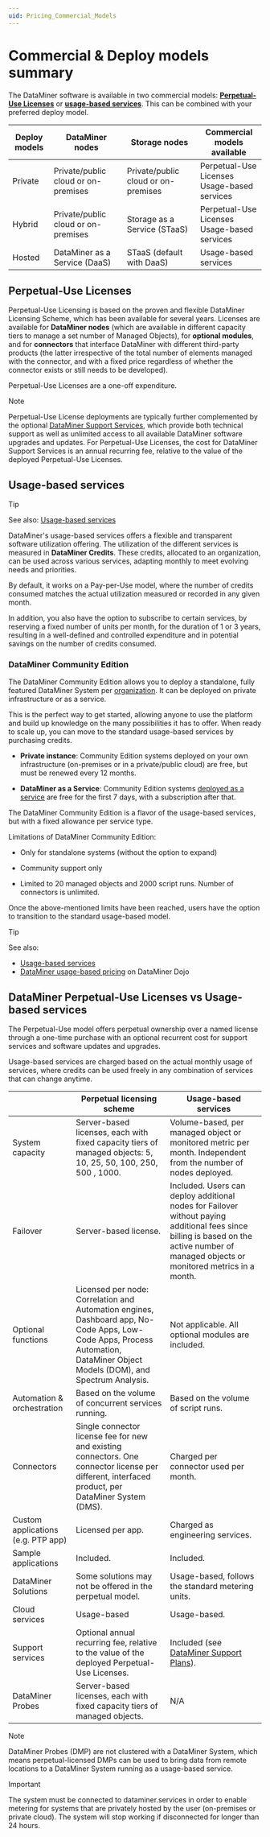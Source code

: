```yaml
---
uid: Pricing_Commercial_Models
---
```


# Commercial & Deploy models summary

The DataMiner software is available in two commercial models: [**Perpetual-Use Licenses**](xref:Pricing_Perpetual_Use_Licensing) or [**usage-based services**](xref:Pricing_Usage_based_service). This can be combined with your preferred deploy model.

| Deploy models | DataMiner nodes | Storage nodes | Commercial models available |
|--|--|--|--|
| Private | Private/public cloud or on-premises | Private/public cloud or on-premises | Perpetual-Use Licenses<br>Usage-based services |
| Hybrid  | Private/public cloud or on-premises | Storage as a Service (STaaS) | Perpetual-Use Licenses<br>Usage-based services |
| Hosted  | DataMiner as a Service (DaaS) |  STaaS (default with DaaS) | Usage-based services |

## Perpetual-Use Licenses

Perpetual-Use Licensing is based on the proven and flexible DataMiner Licensing Scheme, which has been available for several years. Licenses are available for **DataMiner nodes** (which are available in different capacity tiers to manage a set number of Managed Objects), for **optional modules**, and for **connectors** that interface DataMiner with different third-party products (the latter irrespective of the total number of elements managed with the connector, and with a fixed price regardless of whether the connector exists or still needs to be developed).

Perpetual-Use Licenses are a one-off expenditure.

> [!NOTE]
> Perpetual-Use License deployments are typically further complemented by the optional [DataMiner Support Services](xref:Overview_Support_DMS_M_and_S), which provide both technical support as well as unlimited access to all available DataMiner software upgrades and updates. For Perpetual-Use Licenses, the cost for DataMiner Support Services is an annual recurring fee, relative to the value of the deployed Perpetual-Use Licenses.

## Usage-based services

> [!TIP]
> See also: [Usage-based services](xref:Pricing_Usage_based_service)

DataMiner's usage-based services offers a flexible and transparent software utilization offering. The utilization of the different services is measured in **DataMiner Credits**. These credits, allocated to an organization, can be used across various services, adapting monthly to meet evolving needs and priorities.

By default, it works on a Pay-per-Use model, where the number of credits consumed matches the actual utilization measured or recorded in any given month.

In addition, you also have the option to subscribe to certain services, by reserving a fixed number of units per month, for the duration of 1 or 3 years, resulting in a well-defined and controlled expenditure and in potential savings on the number of credits consumed.

### DataMiner Community Edition

The DataMiner Community Edition allows you to deploy a standalone, fully featured DataMiner System per [organization](xref:Pricing_Usage_based_service#organization). It can be deployed on private infrastructure or as a service.

This is the perfect way to get started, allowing anyone to use the platform and build up knowledge on the many possibilities it has to offer. When ready to scale up, you can move to the standard usage-based services by purchasing credits.

- **Private instance**: Community Edition systems deployed on your own infrastructure (on-premises or in a private/public cloud) are free, but must be renewed every 12 months.

- **DataMiner as a Service**: Community Edition systems [deployed as a service](xref:Creating_a_DMS_in_the_cloud) are free for the first 7 days, with a subscription after that.

The DataMiner Community Edition is a flavor of the usage-based services, but with a fixed allowance per service type.

Limitations of DataMiner Community Edition:

- Only for standalone systems (without the option to expand)

- Community support only

- Limited to 20 managed objects and 2000 script runs. Number of connectors is unlimited.

Once the above-mentioned limits have been reached, users have the option to transition to the standard usage-based model.

> [!TIP]
> See also:
>
> - [Usage-based services](xref:Pricing_Usage_based_service)
> - [DataMiner usage-based pricing](https://community.dataminer.services/usage-based-pricing/) on DataMiner Dojo

## DataMiner Perpetual-Use Licenses vs Usage-based services

The Perpetual-Use model offers perpetual ownership over a named license through a one-time purchase with an optional recurrent cost for support services and software updates and upgrades.

Usage-based services are charged based on the actual monthly usage of services, where credits can be used freely in any combination of services that can change anytime.

|         | Perpetual licensing scheme | Usage-based services |
|---------|----------------------------|----------------------|
| System capacity | Server-based licenses, each with fixed capacity tiers of managed objects: 5, 10, 25, 50, 100, 250, 500 , 1000. | Volume-based, per managed object or monitored metric per month. Independent from the number of nodes deployed. |
| Failover | Server-based license. | Included. Users can deploy additional nodes for Failover without paying additional fees since billing is based on the active number of managed objects or monitored metrics in a month. |
| Optional functions | Licensed per node: Correlation and Automation engines, Dashboard app, No-Code Apps, Low-Code Apps, Process Automation, DataMiner Object Models (DOM), and Spectrum Analysis. | Not applicable. All optional modules are included. |
| Automation & orchestration | Based on the volume of concurrent services running. | Based on the volume of script runs. |
| Connectors | Single connector license fee for new and existing connectors. One connector license per different, interfaced product, per DataMiner System (DMS). | Charged per connector used per month. |
| Custom applications (e.g. PTP app) | Licensed per app. | Charged as engineering services. |
| Sample applications | Included. | Included. |
| DataMiner Solutions | Some solutions may not be offered in the perpetual model.  | Usage-based, follows the standard metering units. |
| Cloud services | Usage-based | Usage-based. |
| Support services | Optional annual recurring fee, relative to the value of the deployed Perpetual-Use Licenses. | Included (see [DataMiner Support Plans](https://community.dataminer.services/support-services/)). |
| DataMiner Probes | Server-based licenses, each with fixed capacity tiers of managed objects.  | N/A |

> [!NOTE]
> DataMiner Probes (DMP) are not clustered with a DataMiner System, which means perpetual-licensed DMPs can be used to bring data from remote locations to a DataMiner System running as a usage-based service.

> [!IMPORTANT]
> The system must be connected to dataminer.services in order to enable metering for systems that are privately hosted by the user (on-premises or private cloud). The system will stop working if disconnected for longer than 24 hours.
